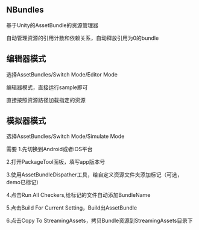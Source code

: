 ## NBundles

基于Unity的AssetBundle的资源管理器

自动管理资源的引用计数和依赖关系，自动释放引用为0的bundle

## 编辑器模式
选择AssetBundles/Switch Mode/Editor Mode

编辑器模式，直接运行sample即可

直接按照资源路径加载指定的资源

## 模拟器模式
选择AssetBundles/Switch Mode/Simulate Mode

需要
1.先切换到Android或者iOS平台

2.打开PackageTool面板，填写app版本号

3.使用AssetBundleDispather工具，给自定义资源文件夹添加标记（可选，demo已标记）

4.点击Run All Checkers,给标记的文件自动添加BundleName

5.点击Build For Current Setting，Build出AssetBundle

6.点击Copy To StreamingAssets，拷贝Bundle资源到StreamingAssets目录下
